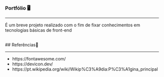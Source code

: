 ### Portfólio 🖥️
<hr>
<p> É um breve projeto realizado com o fim de fixar conhecimentos em tecnologias básicas de front-end </p>
<br> 
## Referências📌
<hr>
<ul>
  <li>https://fontawesome.com/</li>
  <li>https://devicon.dev/</li>
  <li>https://pt.wikipedia.org/wiki/Wikip%C3%A9dia:P%C3%A1gina_principal</li>
</ul>
